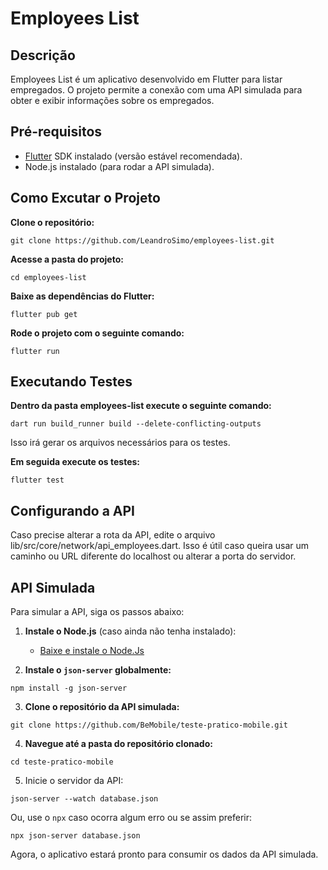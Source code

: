 # Employees List

## Descrição

Employees List é um aplicativo desenvolvido em Flutter para listar empregados. O projeto permite a conexão com uma API simulada para obter e exibir informações sobre os empregados.

## Pré-requisitos

- [Flutter][flutter] SDK instalado (versão estável recomendada).
- Node.js instalado (para rodar a API simulada).

## Como Excutar o Projeto

**Clone o repositório:**

```
git clone https://github.com/LeandroSimo/employees-list.git
```

**Acesse a pasta do projeto:**

```
cd employees-list
```

**Baixe as dependências do Flutter:**

```
flutter pub get
```

**Rode o projeto com o seguinte comando:**

```
flutter run
```

## Executando Testes

**Dentro da pasta employees-list execute o seguinte comando:**

```
dart run build_runner build --delete-conflicting-outputs
```

Isso irá gerar os arquivos necessários para os testes.

**Em seguida execute os testes:**

```
flutter test
```

## Configurando a API

Caso precise alterar a rota da API, edite o arquivo lib/src/core/network/api_employees.dart. Isso é útil caso queira usar um caminho ou URL diferente do localhost ou alterar a porta do servidor.

## API Simulada

Para simular a API, siga os passos abaixo:

1. **Instale o Node.js** (caso ainda não tenha instalado):

   - [Baixe e instale o Node.Js][node]

2. **Instale o `json-server` globalmente:**

```
npm install -g json-server
```

3. **Clone o repositório da API simulada:**

```
git clone https://github.com/BeMobile/teste-pratico-mobile.git
```

4. **Navegue até a pasta do repositório clonado:**

```
cd teste-pratico-mobile
```

5. Inicie o servidor da API:

```
json-server --watch database.json
```

Ou, use o `npx` caso ocorra algum erro ou se assim preferir:

```
npx json-server database.json
```

Agora, o aplicativo estará pronto para consumir os dados da API simulada.

[flutter]:[https://docs.flutter.dev/get-started/install?_gl=1*k6ir38*_gcl_aw*R0NMLjE3Mzk4OTA1OTUuQ2owS0NRaUFfTkM5QmhDa0FSSXNBQlNuU1RaM1NvX0RES1BmQjFNeXpaZ3pUM1FTOHFIMHZ3bU9FZ3lQNG5uOVZUalh6TmNXazBsZUFqa2FBcEtIRUFMd193Y0I.*_gcl_dc*R0NMLjE3Mzk4OTA1OTUuQ2owS0NRaUFfTkM5QmhDa0FSSXNBQlNuU1RaM1NvX0RES1BmQjFNeXpaZ3pUM1FTOHFIMHZ3bU9FZ3lQNG5uOVZUalh6TmNXazBsZUFqa2FBcEtIRUFMd193Y0I.*_ga*MTU3NDA1Njk3Ni4xNzM3NDk4Njc1*_ga_04YGWK0175*MTczOTg5MDU5NS40LjAuMTczOTg5MDU5NS4wLjAuMA..]
[node]:[https://nodejs.org/pt/download]
